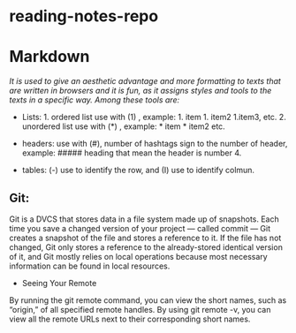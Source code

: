 # reading-notes-repo
# Markdown
*It is used to give an aesthetic advantage and more formatting to texts that are written in browsers and it is fun, as it assigns styles and tools to the texts in a specific way. Among these tools are:*

* Lists: 1. ordered list use with (1) , example: 1. item  1. item2  1.item3, etc.    2. unordered list use with (*) , example: * item   * item2  etc.

* headers: use with (#), number of hashtags sign to the number of header, example: ##### heading that mean the header is number 4.

* tables: (-) use to identify the row, and (I) use to identify colmun.




## Git:

Git is a DVCS that stores data in a file system made up of snapshots. Each time you save a changed version of your project — called commit — Git creates a snapshot of the file and stores a reference to it. If the file has not changed, Git only stores a reference to the already-stored identical version of it, and Git mostly relies on local operations because most necessary information can be found in local resources.

 

* Seeing Your Remote

By running the git remote command, you can view the short names, such as “origin,” of all specified remote handles.
By using git remote -v, you can view all the remote URLs next to their corresponding short names.

 

 

 
